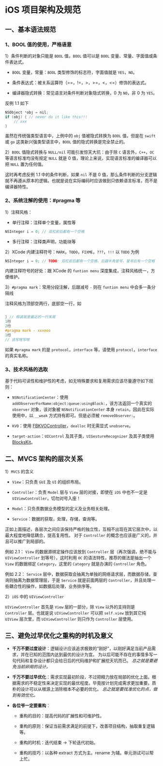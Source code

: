 # iOS 项目架构及规范

## 一、基本语法规范

### 1、BOOL 值的使用，严格语意

1）条件判断的对象只能是 `BOOL` 值，`BOOL` 值可以是 `BOOL` 变量、常量、字面值或条件表达式。

- `BOOL` 变量，常量：`BOOL` 类型修饰的标志符，字面值就是 `YES`，`NO`。

- 条件表达式：被关系运算符（==，!=，>，>=，<，<=）修饰的表达式。

- 编译器隐式转换：常见语言对条件判断对象隐式转换，0 为 `NO`，非 0 为 `YES`。

反例 1.1 如下

```objective-c
NSObject *obj = nil;
if (obj) { // never do it like this!!!
	// xxx
}
```

虽然在传统强类型语言中，上例中的 `obj` 值被隐式转换为 `BOOL` 值，但是在 `swift` 或 `go` 这类新兴强类型语言中，`BOOL` 值的隐式转换是完全禁止的。


2）`BOOL` 值隐式转换与 `NULL/nil` 可能引发惊天大坑：由于除 `C` 语言外，`C++`，`OC` 等语言标准均没有规定 `NULL` 就是 0 值，理论上来说，实现语言标准的编译器可以把 `NULL` 置为任何值。

这时再考虑反例 1.1 中的条件判断，如果 `nil` 不是 0 值，那么条件判断的分支逻辑就不再遵从原本的逻辑。也就是说在实际编码时应该做到只依赖语言标准，而不是编译器特性。


### 2、系统注解的使用：#pragma 等

1）注释风格：

- 单行注释：注释单个变量，属性等

```objective-c 
NSInteger i = 0; // 双杠前后都有一个空格
```

- 多行注释：注释类声明，功能块等


2）XCode 内建注释符号：`MARK`，`TODO`，`FIXME`，`???`，`!!!`
以 `TODO` 为例

```objective-c 
NSInteger i = 0; // TODO: 双杠前后都有一个空格，后跟半角冒号，冒号后有一个空格
```
内建注释符号的好处：跟 XCode 的 `funtion menu` 深度集成，注释风格统一，方便维护。

3）`#pragma mark`：常用分段注解，后跟减号 `-` 则在 `funtion menu` 中会多一条分隔线

注释风格为顶部空两行，底部空一行，如

```objective-c 

} // 假装我是最近的一行末尾
1行
2行
#pragma mark - xxxooo
1行
// 该写啥写啥 
```

如果 `#pragma mark` 的是 `protocol`，`interface` 等，请使用 `protocol`，`interface` 的真实名称。


### 3、技术风格的选取

基于代码可读性和维护性的考虑，如无特殊要求和复用需求应该尽量遵守如下规则：

- `NSNotificationCenter`：使用 `addObserverForName:object:queue:usingBlock:`，该方法返回一个真实的 `observer` 对象，该对象被 `NSNotificationCenter` 本身 `retain`，因此在实际使用中，以 `__weak` 方式持有即可。但是必须被 `removeObserver:`。

- `KVO`：使用 [FBKVOController](https://github.com/facebook/KVOController)，`dealloc` 时无需显式 `unobserve`。

- `target-action`：`UIControl` 及其子类，`UIGestureRecognizer` 及其子类使用 [BlocksKit](https://github.com/zwaldowski/BlocksKit)。


## 二、MVCS 架构的层次关系

1）`MVCS` 的含义

- `View`：只负责 `GUI` 及 `UI` 的组织布局。

- `Controller`：负责 `Model` 层与 `View` 层的对接，即使在 `iOS` 中也不一定是 `UIViewController`，切勿对号入座！

- `Model`：只负责数据业务模型的定义及业务相关处理。

- `Service`：数据的获取，处理，存储，查询等。

正如上面描述，各层次之间应该保持严格的独立性，互相不出现在其它层次中，以最大程度地降低耦合，提高复用性。
对于 `Controller` 的概念也应该是广义的，并且可以推广到局部的。

例如 2.1：
`View` 的数据源绑定操作应该放到 `Controller` 层（再次强调，绝不能与 `UIViewController` 划等号），这时利用 `OC` 的语法特性，推荐的做法是抽出一个 `View` 的数据绑定 `Category`，这里的 `Category` 就是办演的 `Controller` 角色。

例如 2.2：
`Service` 层中，数据获取会抽离为单独的网络请求层，而数据存储，查询则抽离为数据管理层，于是 `Service` 就是前面两层的 `Controller`，并且处理一些耦合性的操作，如数据后处理，业务排序等。


2）`iOS` 中的 `UIViewController` 

`UIViewController` 首先是 `View` 层的一部分，除 `View` 以外的支持则是 `Controller` 层。也就是说 `UIViewController` 可以把 `self.view` 放到其它纯 `UIView` 层次里，而 `UIViewController` 则只作为 `Controller` 层使用。


## 三、避免过早优化之重构的时机及意义

- **千万不要过度设计**：逻辑设计应该追求极致的“刚好”，以刚好满足当前产品需求，并在已知的范围内达到最优的设计为宜。
为以后可能不存在的事情多写一句代码和复杂设计都只会给日后的代码维护和扩展挖天坑而已。
*总之就是要避免当前卵用的设计。*

- **千万不要过早优化**：需求实现最初阶段，不过把精力放在局部的优化上面。根据需求的不稳定性来决定实现的最优程度。毕竟按计划完成需求更加重要。质朴的设计可以从根源上消除根本不必要的优化。
*总之就是要找准优化的点，做到有效优化。*

- **各位爷一定要重构**：

	- 重构的目的：提高代码的扩展性和可维护性。

	- 重构的原则：保证当前需求满足的前提下，改善项目结构，抽取重复逻辑等。

	- 重构的时机：迭代结束 -> 下轮迭代初始。

	- 重构的技巧：以各种 extract 方式为主。rename 为辅。单元测试可以帮上忙。

